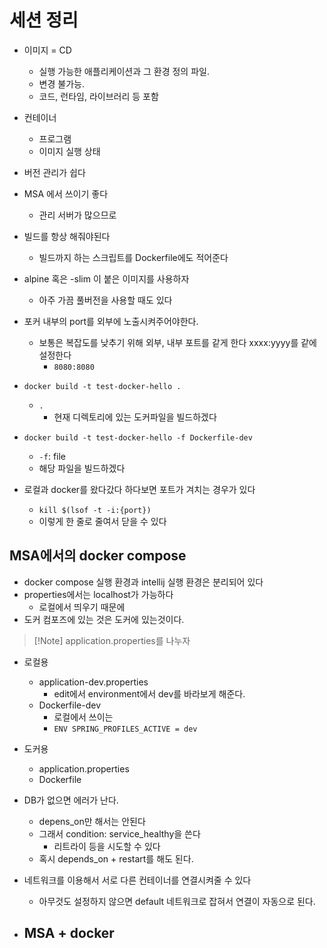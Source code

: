 # 세션 정리
- 이미지 = CD
	- 실행 가능한 애플리케이션과 그 환경 정의 파일.
	- 변경 불가능.
	- 코드, 런타임, 라이브러리 등 포함
- 컨테이너
	- 프로그램
	- 이미지 실행 상태
- 버전 관리가 쉽다
- MSA 에서 쓰이기 좋다
	- 관리 서버가 많으므로

- 빌드를 항상 해줘야된다
	- 빌드까지 하는 스크립트를 Dockerfile에도 적어준다
- alpine 혹은 -slim 이 붙은 이미지를 사용하자
	- 아주 가끔 풀버전을 사용할 때도 있다
- 포커 내부의 port를 외부에 노출시켜주어야한다.
	- 보통은 복잡도를 낮추기 위해 외부, 내부 포트를 같게 한다 xxxx:yyyy를 같에 설정한다
		- `8080:8080`
- `docker build -t test-docker-hello .`
	- `.` 
		- 현재 디렉토리에 있는 도커파일을 빌드하겠다
- `docker build -t test-docker-hello -f Dockerfile-dev`
	- `-f`: file
	- 해당 파일을 빌드하겠다
- 로컬과 docker를 왔다갔다 하다보면 포트가 겨치는 경우가 있다
	- `kill $(lsof -t -i:{port})`
	- 이렇게 한 줄로 줄여서 닫을 수 있다


## MSA에서의 docker compose
- docker compose 실행 환경과 intellij 실행 환경은 분리되어 있다
- properties에서는 localhost가 가능하다
	- 로컬에서 띄우기 때문에
- 도커 컴포즈에 있는 것은 도커에 있는것이다.

>[!Note] application.properties를 나누자
- 로컬용
	- application-dev.properties
		- edit에서 environment에서 dev를 바라보게 해준다.
	- Dockerfile-dev
		- 로컬에서 쓰이는
		- `ENV SPRING_PROFILES_ACTIVE = dev`
- 도커용
	- application.properties
	- Dockerfile

- DB가 없으면 에러가 난다.
	- depens_on만 해서는 안된다
	- 그래서 condition: service_healthy을 쓴다
		- 리트라이 등을 시도할 수 있다
	- 혹시 depends_on + restart를 해도 된다.

- 네트워크를 이용해서 서로 다른 컨테이너를 연결시켜줄 수 있다
	- 아무것도 설정하지 않으면 default 네트워크로 잡혀서 연결이 자동으로 된다.

- MSA + docker
	- 